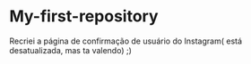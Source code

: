 # My-first-repository
Recriei a página de confirmação de usuário do Instagram( está desatualizada, mas ta valendo) ;)

